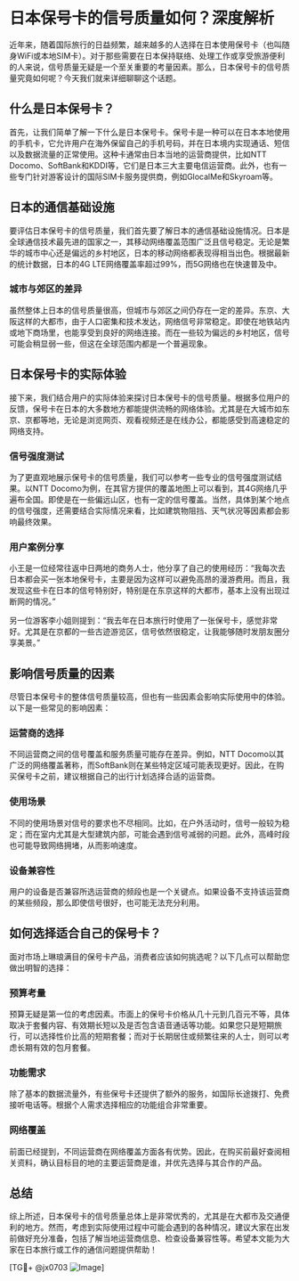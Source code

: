 # 日本保号卡的信号质量如何？深度解析

近年来，随着国际旅行的日益频繁，越来越多的人选择在日本使用保号卡（也叫随身WiFi或本地SIM卡）。对于那些需要在日本保持联络、处理工作或享受旅游便利的人来说，信号质量无疑是一个至关重要的考量因素。那么，日本保号卡的信号质量究竟如何呢？今天我们就来详细聊聊这个话题。

## 什么是日本保号卡？

首先，让我们简单了解一下什么是日本保号卡。保号卡是一种可以在日本本地使用的手机卡，它允许用户在海外保留自己的手机号码，并在日本境内实现通话、短信以及数据流量的正常使用。这种卡通常由日本当地的运营商提供，比如NTT Docomo、SoftBank和KDDI等，它们是日本三大主要电信运营商。此外，也有一些专门针对游客设计的国际SIM卡服务提供商，例如GlocalMe和Skyroam等。

## 日本的通信基础设施

要评估日本保号卡的信号质量，我们首先要了解日本的通信基础设施情况。日本是全球通信技术最先进的国家之一，其移动网络覆盖范围广泛且信号稳定。无论是繁华的城市中心还是偏远的乡村地区，日本的移动网络都表现得相当出色。根据最新的统计数据，日本的4G LTE网络覆盖率超过99%，而5G网络也在快速普及中。

### 城市与郊区的差异

虽然整体上日本的信号质量很高，但城市与郊区之间仍存在一定的差异。东京、大阪这样的大都市，由于人口密集和技术发达，网络信号非常稳定。即使在地铁站内或地下商场里，也能享受到良好的网络连接。而在一些较为偏远的乡村地区，信号可能会稍显弱一些，但这在全球范围内都是一个普遍现象。

## 日本保号卡的实际体验

接下来，我们结合用户的实际体验来探讨日本保号卡的信号质量。根据多位用户的反馈，保号卡在日本的大多数地方都能提供流畅的网络体验。尤其是在大城市如东京、京都等地，无论是浏览网页、观看视频还是在线办公，都能感受到高速稳定的网络支持。

### 信号强度测试

为了更直观地展示保号卡的信号质量，我们可以参考一些专业的信号强度测试结果。以NTT Docomo为例，在其官方提供的覆盖地图上可以看到，其4G网络几乎遍布全国。即使是在一些偏远山区，也有一定的信号覆盖。当然，具体到某个地点的信号强度，还需要结合实际情况来看，比如建筑物阻挡、天气状况等因素都会影响最终效果。

### 用户案例分享

小王是一位经常往返中日两地的商务人士，他分享了自己的使用经历：“我每次去日本都会买一张本地保号卡，主要是因为这样可以避免高昂的漫游费用。而且，我发现这些卡在日本的信号特别好，特别是在东京这样的大都市，基本上没有出现过断网的情况。”

另一位游客李小姐则提到：“我去年在日本旅行时使用了一张保号卡，感觉非常好。尤其是在京都的一些古迹游览区，信号依然很稳定，让我能够随时发朋友圈分享美景。”

## 影响信号质量的因素

尽管日本保号卡的整体信号质量较高，但也有一些因素会影响实际使用中的体验。以下是一些常见的影响因素：

### 运营商的选择

不同运营商之间的信号覆盖和服务质量可能存在差异。例如，NTT Docomo以其广泛的网络覆盖著称，而SoftBank则在某些特定区域可能表现更好。因此，在购买保号卡之前，建议根据自己的出行计划选择合适的运营商。

### 使用场景

不同的使用场景对信号的要求也不尽相同。比如，在户外活动时，信号一般较为稳定；而在室内尤其是大型建筑内部，可能会遇到信号减弱的问题。此外，高峰时段也可能导致网络拥堵，从而影响速度。

### 设备兼容性

用户的设备是否兼容所选运营商的频段也是一个关键点。如果设备不支持该运营商的某些频段，那么即使信号很好，也可能无法充分利用。

## 如何选择适合自己的保号卡？

面对市场上琳琅满目的保号卡产品，消费者应该如何挑选呢？以下几点可以帮助您做出明智的选择：

### 预算考量

预算无疑是第一位的考虑因素。市面上的保号卡价格从几十元到几百元不等，具体取决于套餐内容、有效期长短以及是否包含语音通话等功能。如果您只是短期旅行，可以选择性价比高的短期套餐；而对于长期居住或频繁往来的人士，则可以考虑长期有效的包月套餐。

### 功能需求

除了基本的数据流量外，有些保号卡还提供了额外的服务，如国际长途拨打、免费接听电话等。根据个人需求选择相应的功能组合非常重要。

### 网络覆盖

前面已经提到，不同运营商在网络覆盖方面各有优势。因此，在购买前最好查阅相关资料，确认目标目的地的主要运营商是谁，并优先选择与其合作的产品。

## 总结

综上所述，日本保号卡的信号质量总体上是非常优秀的，尤其是在大都市及交通便利的地方。然而，考虑到实际使用过程中可能会遇到的各种情况，建议大家在出发前做好充分准备，包括了解当地运营商信息、检查设备兼容性等。希望本文能为大家在日本旅行或工作的通信问题提供帮助！

[TG💪+ @jx0703 ![Image](https://github.com/user-attachments/assets/dbca1d08-cadb-493c-b0ec-ad6f7a83f270)]